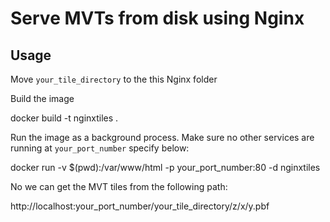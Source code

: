 # Serve MVTs from disk using Nginx

## Usage

Move `your_tile_directory` to the this Nginx folder

Build the image

   docker build -t nginxtiles .

Run the image as a background process. Make sure no other services are running at `your_port_number` specify below:

   docker run -v $(pwd):/var/www/html -p your_port_number:80 -d nginxtiles

No we can get the MVT tiles from the following path:

   http://localhost:your_port_number/your_tile_directory/z/x/y.pbf
